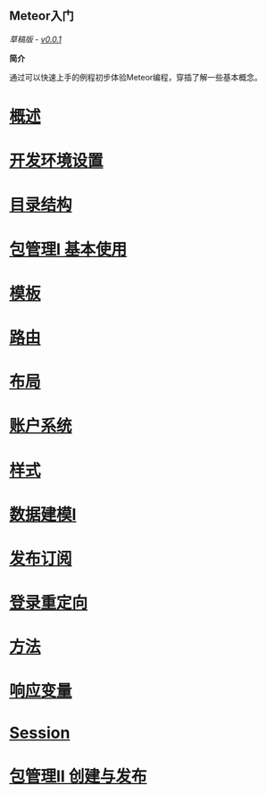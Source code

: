 Meteor入门
-------

*草稿版 - [v0.0.1](https://github.com/wmzhai/meteor-intro/blob/master/CHANGELOG.md)*

**简介**

通过可以快速上手的例程初步体验Meteor编程，穿插了解一些基本概念。

# [概述](overview.md)

# [开发环境设置](setup.md)

# [目录结构](directory.md)

# [包管理I 基本使用](package1.md)

# [模板](template.md)

# [路由](routing.md)

# [布局](layout.md)

# [账户系统](accounts1.md)

# [样式](style.md)

# [数据建模I](modeling1.md)

# [发布订阅](pubsub.md)

# [登录重定向](accounts2.md)

# [方法](method.md)

# [响应变量](reactive-var.md)

# [Session](session.md)

# [包管理II 创建与发布](package2.md)
